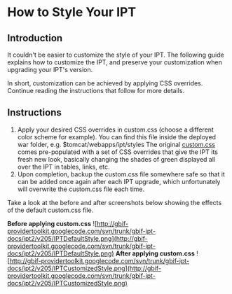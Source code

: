 # How to Style Your IPT



## Introduction

It couldn't be easier to customize the style of your IPT. The following guide explains how to customize the IPT, and preserve your customization when upgrading your IPT's version.

In short, customization can be achieved by applying CSS overrides. Continue reading the instructions that follow for more details.

## Instructions

  1. Apply your desired CSS overrides in custom.css (choose a different color scheme for example). You can find this file inside the deployed war folder, e.g. $tomcat/webapps/ipt/styles The original [custom.css](https://code.google.com/p/gbif-providertoolkit/source/browse/trunk/gbif-ipt/src/main/webapp/styles/custom.css) comes pre-populated with a set of CSS overrides that give the IPT its fresh new look, basically changing the shades of green displayed all over the IPT in tables, links, etc.
  1. Upon completion, backup the custom.css file somewhere safe so that it can be added once again after each IPT upgrade, which unfortunately will overwrite the custom.css file each time.

Take a look at the before and after screenshots below showing the effects of the default custom.css file.

**Before applying custom.css**
![http://gbif-providertoolkit.googlecode.com/svn/trunk/gbif-ipt-docs/ipt2/v205/IPTDefaultStyle.png](http://gbif-providertoolkit.googlecode.com/svn/trunk/gbif-ipt-docs/ipt2/v205/IPTDefaultStyle.png)
**After applying custom.css**
![http://gbif-providertoolkit.googlecode.com/svn/trunk/gbif-ipt-docs/ipt2/v205/IPTCustomizedStyle.png](http://gbif-providertoolkit.googlecode.com/svn/trunk/gbif-ipt-docs/ipt2/v205/IPTCustomizedStyle.png)